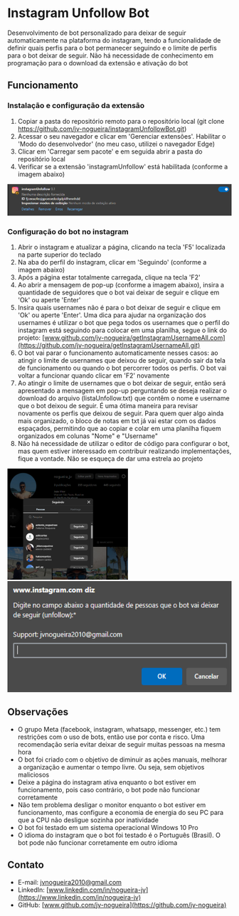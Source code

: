 # Instagram Unfollow Bot

Desenvolvimento de bot personalizado para deixar de seguir automaticamente na plataforma do instagram, tendo a funcionalidade de definir quais perfis para o bot permanecer seguindo e o limite de perfis para o bot deixar de seguir. Não há necessidade de conhecimento em programação para o download da extensão e ativação do bot

## Funcionamento

### Instalação e configuração da extensão
1. Copiar a pasta do repositório remoto para o repositório local (git clone https://github.com/jv-nogueira/instagramUnfollowBot.git)
2. Acessar o seu navegador e clicar em 'Gerenciar extensões'. Habilitar o 'Modo do desenvolvedor' (no meu caso, utilizei o navegador Edge)
3. Clicar em 'Carregar sem pacote' e em seguida abrir a pasta do repositório local
4. Verificar se a extensão 'instagramUnfollow' está habilitada (conforme a imagem abaixo)

![Visualização no navegador Edge da extensão instagramUnfollow](image/extensaoEdge.png)

### Configuração do bot no instagram
1. Abrir o instagram e atualizar a página, clicando na tecla 'F5' localizada na parte superior do teclado
2. Na aba do perfil do instagram, clicar em 'Seguindo' (conforme a imagem abaixo)
3. Após a página estar totalmente carregada, clique na tecla 'F2'
4. Ao abrir a mensagem de pop-up (conforme a imagem abaixo), insira a quantidade de seguidores que o bot vai deixar de seguir e clique em 'Ok' ou aperte 'Enter'
5. Insira quais usernames não é para o bot deixar de seguir e clique em 'Ok' ou aperte 'Enter'. Uma dica para ajudar na organização dos usernames é utilizar o bot que pega todos os usernames que o perfil do instagram está seguindo para colocar em uma planilha, segue o link do projeto: [www.github.com/jv-nogueira/getInstagramUsernameAll.com](https://github.com/jv-nogueira/getInstagramUsernameAll.git)
6. O bot vai parar o funcionamento automaticamente nesses casos: ao atingir o limite de usernames que deixou de seguir, quando sair da tela de funcionamento ou quando o bot percorrer todos os perfis. O bot vai voltar a funcionar quando clicar em 'F2' novamente
7. Ao atingir o limite de usernames que o bot deixar de seguir, então será apresentado a mensagem em pop-up perguntando se deseja realizar o download do arquivo (listaUnfollow.txt) que contêm o nome e username que o bot deixou de seguir. É uma ótima maneira para revisar novamente os perfis que deixou de seguir. Para quem quer algo ainda mais organizado, o bloco de notas em txt já vai estar com os dados espaçados, permitindo que ao copiar e colar em uma planilha fiquem organizados em colunas "Nome" e "Username"
8. Não há necessidade de utilizar o editor de código para configurar o bot, mas quem estiver interessado em contribuir realizando implementações, fique a vontade. Não se esqueça de dar uma estrela ao projeto

<p float="flex">
  <img src="image/printSeguindo.png" alt="Visualização das pessoas que estão seguindo no Instagram" height="250px">
  <img src="image/printPromptQuantidade.png" alt="Visualização do prompt perguntando a quantidade para unfollow" height="250">
</p>


## Observações

- O grupo Meta (facebook, instagram, whatsapp, messenger, etc.) tem restrições com o uso de bots, então use por conta e risco. Uma recomendação seria evitar deixar de seguir muitas pessoas na mesma hora
- O bot foi criado com o objetivo de diminuir as ações manuais, melhorar a organização e aumentar o tempo livre. Ou seja, sem objetivos maliciosos
- Deixe a página do instagram ativa enquanto o bot estiver em funcionamento, pois caso contrário, o bot pode não funcionar corretamente
- Não tem problema desligar o monitor enquanto o bot estiver em funcionamento, mas configure a economia de energia do seu PC para que a CPU não desligue sozinha por inatividade
- O bot foi testado em um sistema operacional Windows 10 Pro
- O idioma do instagram que o bot foi testado é o Português (Brasil). O bot pode não funcionar corretamente em outro idioma

## Contato

- E-mail: [jvnogueira2010@gmail.com](mailto:jvnogueira2010@gmail.com)
- LinkedIn: [www.linkedin.com/in/nogueira-jv](https://www.linkedin.com/in/nogueira-jv)
- GitHub: [www.github.com/jv-nogueira](https://github.com/jv-nogueira)